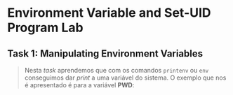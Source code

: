 # Environment Variable and Set-UID Program Lab

## Task 1: Manipulating Environment Variables

> Nesta _task_ aprendemos que com os comandos `printenv` ou `env` conseguimos dar _print_ a uma variável do sistema. O exemplo que nos é apresentado é para a variável **PWD**:

